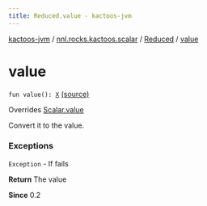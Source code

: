 ```yaml
---
title: Reduced.value - kactoos-jvm
---
```


[kactoos-jvm](../../index.html) / [nnl.rocks.kactoos.scalar](../index.html) / [Reduced](index.html) / [value](./value.html)

# value

`fun value(): `[`X`](index.html#X) [(source)](https://github.com/neonailol/kactoos/blob/master/kactoos-jvm/src/main/kotlin/nnl/rocks/kactoos/scalar/Reduced.kt#L25)

Overrides [Scalar.value](../../nnl.rocks.kactoos/-scalar/value.html)

Convert it to the value.

### Exceptions

`Exception` - If fails

**Return**
The value

**Since**
0.2

